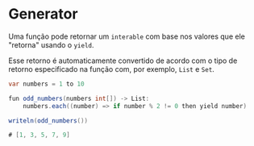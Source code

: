 # Generator

Uma função pode retornar um `interable` com base nos valores que ele "retorna" usando o `yield`.&#x20;

Esse retorno é automaticamente convertido de acordo com o tipo de retorno especificado na função com, por exemplo, `List` e `Set`.

```csharp
var numbers = 1 to 10

fun odd_numbers(numbers int[]) -> List:
    numbers.each((number) => if number % 2 != 0 then yield number)

writeln(odd_numbers())

# [1, 3, 5, 7, 9]
```
